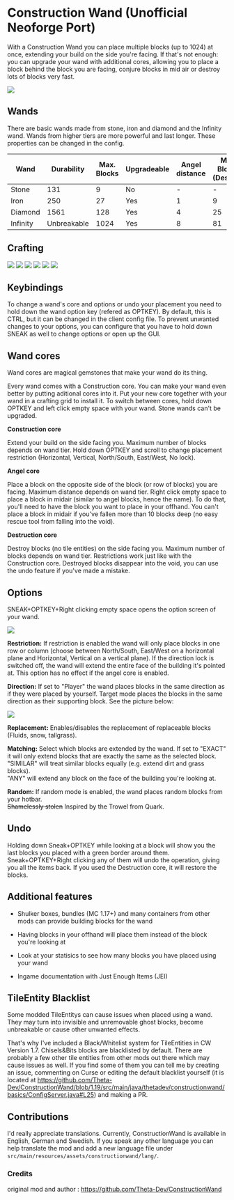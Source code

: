 # Construction Wand (Unofficial Neoforge Port)

With a Construction Wand you can place multiple blocks (up to 1024) at once, extending your build on the side you're
facing. If that's not enough: you can upgrade your wand with additional cores, allowing you to place a block behind the
block you are facing, conjure blocks in mid air or destroy lots of blocks very fast.

![](https://raw.githubusercontent.com/Theta-Dev/ConstructionWand/1.19/images/wands.png)

## Wands

There are basic wands made from stone, iron and diamond and the Infinity wand. Wands from higher tiers are more powerful
and last longer. These properties can be changed in the config.

| Wand     | Durability  | Max. Blocks | Upgradeable | Angel distance | Max. Blocks (Destroy) |
|----------|-------------|-------------|-------------|----------------|-----------------------|
| Stone    | 131         | 9           | No          | -              | -                     |
| Iron     | 250         | 27          | Yes         | 1              | 9                     |
| Diamond  | 1561        | 128         | Yes         | 4              | 25                    |
| Infinity | Unbreakable | 1024        | Yes         | 8              | 81                    |

## Crafting
![](https://raw.githubusercontent.com/Theta-Dev/ConstructionWand/1.19/images/crafting1.png)
![](https://raw.githubusercontent.com/Theta-Dev/ConstructionWand/1.19/images/crafting2.png)
![](https://raw.githubusercontent.com/Theta-Dev/ConstructionWand/1.19/images/crafting3.png)
![](https://raw.githubusercontent.com/Theta-Dev/ConstructionWand/1.19/images/crafting4.png)
![](https://raw.githubusercontent.com/Theta-Dev/ConstructionWand/1.19/images/crafting5.png)
![](https://raw.githubusercontent.com/Theta-Dev/ConstructionWand/1.19/images/crafting6.png)

## Keybindings

To change a wand's core and options or undo your placement you need to hold down the wand option key
(refered as OPTKEY). By default, this is CTRL, but it can be changed in the client config file. To prevent unwanted
changes to your options, you can configure that you have to hold down SNEAK as well to change options or open up the
GUI.

## Wand cores

Wand cores are magical gemstones that make your wand do its thing.

Every wand comes with a Construction core. You can make your wand even better by putting
aditional cores into it. Put your new core together with your wand in a
crafting grid to install it. To switch between cores, hold down OPTKEY and left click empty space
with your wand.
Stone wands can't be upgraded.

**Construction core**

Extend your build on the side facing you. Maximum number of blocks depends on wand tier.
Hold down OPTKEY and scroll to change placement restriction
(Horizontal, Vertical, North/South, East/West, No lock).

**Angel core**

Place a block on the opposite side of the block (or row of blocks) you are facing. Maximum distance depends
on wand tier. Right click empty space to place a block in midair (similar to angel blocks, hence the name).
To do that, you'll need to have the block you want to place in your offhand. You can't place a block in midair
if you've fallen more than 10 blocks deep (no easy rescue tool from falling into the void).

**Destruction core**

Destroy blocks (no tile entities) on the side facing you. Maximum number of blocks depends on wand tier.
Restrictions work just like with the Construction core. Destroyed blocks disappear into the void,
you can use the undo feature if you've made a mistake.

## Options
SNEAK+OPTKEY+Right clicking empty space opens the option screen of your wand.

![](https://raw.githubusercontent.com/Theta-Dev/ConstructionWand/1.19/images/options.png)

**Restriction:** If restriction is enabled the wand will only place blocks in one row or column
(choose between North/South, East/West on a horizontal plane and Horizontal, Vertical on a vertical plane).
If the direction lock is switched off, the wand will extend the entire face of the building it's pointed at. This option
has no effect if the angel core is enabled.

**Direction:** If set to "Player" the wand places blocks in the same direction as if they were placed by yourself.
Target mode places the blocks in the same direction as their supporting block. See the picture below:

![](https://raw.githubusercontent.com/Theta-Dev/ConstructionWand/1.19/images/placedir.png)

**Replacement:** Enables/disables the replacement of replaceable blocks (Fluids, snow, tallgrass).

**Matching:** Select which blocks are extended by the wand. If set to "EXACT" it will only extend blocks that
are exactly the same as the selected block.<br>
"SIMILAR" will treat similar blocks equally (e.g. extend dirt and grass blocks).<br>
"ANY" will extend any block on the face of the building you're looking at.

**Random:** If random mode is enabled, the wand places random blocks from your hotbar.<br>
~~Shamelessly stolen~~ Inspired by the Trowel from Quark.

## Undo

Holding down Sneak+OPTKEY while looking at a block will show you the last blocks you placed with a green border around
them. Sneak+OPTKEY+Right clicking any of them will undo the operation, giving you all the items back. If you used the
Destruction core, it will restore the blocks.

## Additional features

- Shulker boxes, bundles (MC 1.17+) and many containers from other mods can provide building blocks for the wand

- Having blocks in your offhand will place them instead of the block you're looking at

- Look at your statisics to see how many blocks you have placed using your wand

- Ingame documentation with Just Enough Items (JEI)

## TileEntity Blacklist

Some modded TileEntitys can cause issues when placed using a wand. They may turn into invisible and
unremovable ghost blocks, become unbreakable or cause other unwanted effects.

That's why I've included a Black/Whitelist system
for TileEntities in CW Version 1.7. Chisels&Bits blocks are blacklisted by default.
There are probably a few other tile entities from other mods out there which may cause issues as well.
If you find some of them you can tell me by creating
an issue, commenting on Curse or editing the default blacklist yourself
(it is located at https://github.com/Theta-Dev/ConstructionWand/blob/1.19/src/main/java/thetadev/constructionwand/basics/ConfigServer.java#L25)
and making a PR.

## Contributions


I'd really appreciate translations. Currently, ConstructionWand is available in English, German and Swedish.
If you speak any other language you can help translate the mod and add a new language file
under `src/main/resources/assets/constructionwand/lang/`.

### Credits
original mod and author : https://github.com/Theta-Dev/ConstructionWand